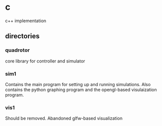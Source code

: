 # c

c++ implementation

## directories

### quadrotor

core library for controller and simulator

### sim1

Contains the main program for setting up and running simulations.
Also contains the python graphing program and the opengl-based visulaization program.

### vis1

Should be removed. Abandoned glfw-based visualization
